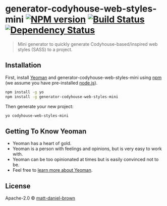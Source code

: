 # generator-codyhouse-web-styles-mini [![NPM version][npm-image]][npm-url] [![Build Status][travis-image]][travis-url] [![Dependency Status][daviddm-image]][daviddm-url]
> Mini generator to quickly generate Codyhouse-based/inspired web styles (SASS) to a project.

## Installation

First, install [Yeoman](http://yeoman.io) and generator-codyhouse-web-styles-mini using [npm](https://www.npmjs.com/) (we assume you have pre-installed [node.js](https://nodejs.org/)).

```bash
npm install -g yo
npm install -g generator-codyhouse-web-styles-mini
```

Then generate your new project:

```bash
yo codyhouse-web-styles-mini
```

## Getting To Know Yeoman

 * Yeoman has a heart of gold.
 * Yeoman is a person with feelings and opinions, but is very easy to work with.
 * Yeoman can be too opinionated at times but is easily convinced not to be.
 * Feel free to [learn more about Yeoman](http://yeoman.io/).

## License

Apache-2.0 © [matt-daniel-brown](mattdanielbrown.com)


[npm-image]: https://badge.fury.io/js/generator-codyhouse-web-styles-mini.svg
[npm-url]: https://npmjs.org/package/generator-codyhouse-web-styles-mini
[travis-image]: https://travis-ci.org/matt-daniel-brown/generator-codyhouse-web-styles-mini.svg?branch=master
[travis-url]: https://travis-ci.org/matt-daniel-brown/generator-codyhouse-web-styles-mini
[daviddm-image]: https://david-dm.org/matt-daniel-brown/generator-codyhouse-web-styles-mini.svg?theme=shields.io
[daviddm-url]: https://david-dm.org/matt-daniel-brown/generator-codyhouse-web-styles-mini

